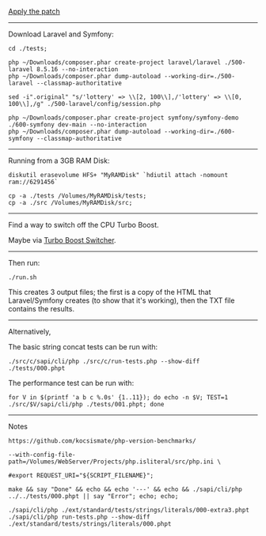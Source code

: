 
[Apply the patch](../patches/)

---

Download Laravel and Symfony:

```
cd ./tests;

php ~/Downloads/composer.phar create-project laravel/laravel ./500-laravel 8.5.16 --no-interaction
php ~/Downloads/composer.phar dump-autoload --working-dir=./500-laravel --classmap-authoritative

sed -i".original" "s/'lottery' => \\[2, 100\\],/'lottery' => \\[0, 100\\],/g" ./500-laravel/config/session.php

php ~/Downloads/composer.phar create-project symfony/symfony-demo ./600-symfony dev-main --no-interaction
php ~/Downloads/composer.phar dump-autoload --working-dir=./600-symfony --classmap-authoritative
```

---

Running from a 3GB RAM Disk:

```
diskutil erasevolume HFS+ "MyRAMDisk" `hdiutil attach -nomount ram://6291456`

cp -a ./tests /Volumes/MyRAMDisk/tests;
cp -a ./src /Volumes/MyRAMDisk/src;
```

---

Find a way to switch off the CPU Turbo Boost.

Maybe via [Turbo Boost Switcher](https://www.rugarciap.com/).

---

Then run:

    ./run.sh

This creates 3 output files; the first is a copy of the HTML that Laravel/Symfony creates (to show that it's working), then the TXT file contains the results.

---

Alternatively,

The basic string concat tests can be run with:

    ./src/c/sapi/cli/php ./src/c/run-tests.php --show-diff ./tests/000.phpt

The performance test can be run with:

    for V in $(printf 'a b c %.0s' {1..11}); do echo -n $V; TEST=1 ./src/$V/sapi/cli/php ./tests/001.phpt; done

---

Notes

    https://github.com/kocsismate/php-version-benchmarks/

    --with-config-file-path=/Volumes/WebServer/Projects/php.isliteral/src/php.ini \

    #export REQUEST_URI="${SCRIPT_FILENAME}";

    make && say "Done" && echo && echo '---' && echo && ./sapi/cli/php ../../tests/000.phpt || say "Error"; echo; echo;

    ./sapi/cli/php ./ext/standard/tests/strings/literals/000-extra3.phpt
    ./sapi/cli/php run-tests.php --show-diff ./ext/standard/tests/strings/literals/000.phpt
